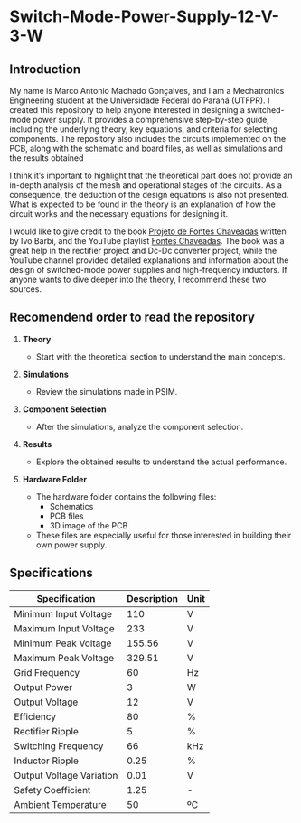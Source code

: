 # Switch-Mode-Power-Supply-12-V-3-W

## Introduction

My name is Marco Antonio Machado Gonçalves, and I am a Mechatronics Engineering student at the Universidade Federal do Paraná (UTFPR). I created this repository to help anyone interested in designing a switched-mode power supply. It provides a comprehensive step-by-step guide, including the underlying theory, key equations, and criteria for selecting components. The repository also includes the circuits implemented on the PCB, along with the schematic and board files, as well as simulations and the results obtained

I think it’s important to highlight that the theoretical part does not provide an in-depth analysis of the mesh and operational stages of the circuits. As a consequence, the deduction of the design equations is also not presented. What is expected to be found in the theory is an explanation of how the circuit works and the necessary equations for designing it.

I would like to give credit to the book [Projeto de Fontes Chaveadas](https://ivobarbi.com.br/livro-projetos-de-fontes-chaveadas/) written by Ivo Barbi, and the YouTube playlist [Fontes Chaveadas](https://www.youtube.com/watch?v=BYBMHBqT8EI&list=PLSjlUAuQORNNm-O2ilwZME7qL0d8M-_xs). The book was a great help in the rectifier project and Dc-Dc converter project, while the YouTube channel provided detailed explanations and information about the design of switched-mode power supplies and high-frequency inductors. If anyone wants to dive deeper into the theory, I recommend these two sources.

## Recomendend order to read the repository

1. **Theory**
   - Start with the theoretical section to understand the main concepts.

2. **Simulations**
   - Review the simulations made in PSIM.

3. **Component Selection**
   - After the simulations, analyze the component selection.

4. **Results**
   - Explore the obtained results to understand the actual performance.

5. **Hardware Folder**
   - The hardware folder contains the following files:
     - Schematics
     - PCB files
     - 3D image of the PCB
   - These files are especially useful for those interested in building their own power supply.

## Specifications

<table style="margin-left:auto; margin-right:auto;">
  <thead>
    <tr>
      <th><strong>Specification</strong></th>
      <th><strong>Description</strong></th>
      <th><strong>Unit</strong></th>
    </tr>
  </thead>
  <tbody>
    <tr>
      <td>Minimum Input Voltage</td>
      <td>110</td>
      <td>V</td>
    </tr>
    <tr>
      <td>Maximum Input Voltage</td>
      <td>233</td>
      <td>V</td>
    </tr>
    <tr>
      <td>Minimum Peak Voltage</td>
      <td>155.56</td>
      <td>V</td>
    </tr>
    <tr>
      <td>Maximum Peak Voltage</td>
      <td>329.51</td>
      <td>V</td>
    </tr>
    <tr>
      <td>Grid Frequency</td>
      <td>60</td>
      <td>Hz</td>
    </tr>
    <tr>
      <td>Output Power</td>
      <td>3</td>
      <td>W</td>
    </tr>
    <tr>
      <td>Output Voltage</td>
      <td>12</td>
      <td>V</td>
    </tr>
    <tr>
      <td>Efficiency</td>
      <td>80</td>
      <td>%</td>
    </tr>
    <tr>
      <td>Rectifier Ripple</td>
      <td>5</td>
      <td>%</td>
    </tr>
    <tr>
      <td>Switching Frequency</td>
      <td>66</td>
      <td>kHz</td>
    </tr>
    <tr>
      <td>Inductor Ripple</td>
      <td>0.25</td>
      <td>%</td>
    </tr>
    <tr>
      <td>Output Voltage Variation</td>
      <td>0.01</td>
      <td>V</td>
    </tr>
    <tr>
      <td>Safety Coefficient</td>
      <td>1.25</td>
      <td>-</td>
    </tr>
    <tr>
      <td>Ambient Temperature</td>
      <td>50</td>
      <td>ºC</td>
    </tr>
  </tbody>
</table>

